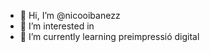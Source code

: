 - 👋 Hi, I’m @nicooibanezz
- 👀 I’m interested in 
- 🌱 I’m currently learning preimpressió digital
<!---
nicooibanezz/nicooibanezz is a ✨ special ✨ repository because its `README.md` (this file) appears on your GitHub profile.
You can click the Preview link to take a look at your changes.
--->
